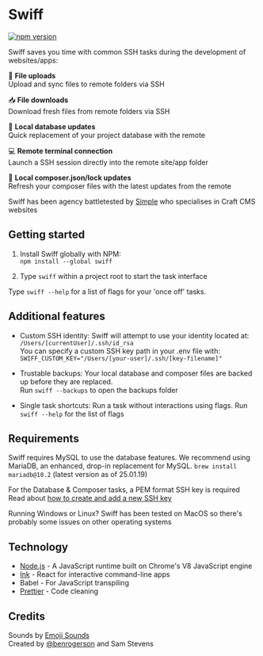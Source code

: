 # Swiff

[![npm version](https://badge.fury.io/js/swiff.svg)](https://www.npmjs.com/package/swiff)

Swiff saves you time with common SSH tasks during the development of websites/apps:

🚀 **File uploads**<br>
Upload and sync files to remote folders via SSH

📥 **File downloads**<br>
Download fresh files from remote folders via SSH

💫 **Local database updates**<br>
Quick replacement of your project database with the remote

💻 **Remote terminal connection**<br>
Launch a SSH session directly into the remote site/app folder

🎩 **Local composer.json/lock updates**<br>
Refresh your composer files with the latest updates from the remote

Swiff has been agency battletested by [Simple](https://simple.com.au) who specialises in Craft CMS websites

## Getting started

1. Install Swiff globally with NPM:<br>
`npm install --global swiff`

2. Type `swiff` within a project root to start the task interface

Type `swiff --help` for a list of flags for your 'once off' tasks.

## Additional features

- Custom SSH identity: Swiff will attempt to use your identity located at: `/Users/[currentUser]/.ssh/id_rsa`<br>
You can specify a custom SSH key path in your .env file with:<br>
`SWIFF_CUSTOM_KEY="/Users/[your-user]/.ssh/[key-filename]"`

- Trustable backups: Your local database and composer files are backed up before they are replaced.<br>
Run `swiff --backups` to open the backups folder

- Single task shortcuts: Run a task without interactions using flags. Run `swiff --help` for the list of flags

## Requirements

Swiff requires MySQL to use the database features.
We recommend using MariaDB, an enhanced, drop-in replacement for MySQL.
`brew install mariadb@10.2` (latest version as of 25.01.19)

For the Database & Composer tasks, a PEM format SSH key is required<br>
Read about [how to create and add a new SSH key](https://github.com/simple-integrated-marketing/swiff/wiki/Creating-and-adding-a-new-SSH-key)

Running Windows or Linux? Swiff has been tested on MacOS so there's probably some issues on other operating systems

## Technology

- [Node.js](https://nodejs.org/en/) - A JavaScript runtime built on Chrome's V8 JavaScript engine
- [Ink](https://github.com/vadimdemedes/ink) - React for interactive command-line apps
- Babel - For JavaScript transpiling
- [Prettier](https://github.com/prettier/prettier) - Code cleaning

## Credits

Sounds by [Emoji Sounds](https://icons8.com/sounds)<br>
Created by [@benrogerson](https://twitter.com/benrogerson) and Sam Stevens